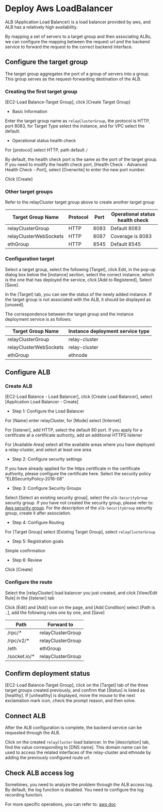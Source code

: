 # Deploy Aws LoadBalancer

ALB (Application Load Balancer) is a load balancer provided by aws, and ALB has a relatively high availability.

By mapping a set of servers to a target group and then associating ALBs, we can configure the mapping between the request url and the backend service to forward the request to the correct backend interface.

## Configure the target group
The target group aggregates the port of a group of servers into a group. This group serves as the request-forwarding destination of the ALB.

### Creating the first target group
[EC2-Load Balance-Target Group], click [Create Target Group]

* Basic Information

Enter the target group name as `relayClusterGroup`, the protocol is HTTP, port 8083, for Target Type select the instance, and for VPC select the default.

* Operational status health check

For [protocol] select HTTP, path default `/`

By default, the health check port is the same as the port of the target group. If you need to modify the health check port, [Health Check - Advanced Health Check - Port], select [Overwrite] to enter the new port number.

Click [Create]

### Other target groups
Refer to the relayCluster target group above to create another target group

| Target Group Name  	 | Protocol |   Port | Operational status health check|
|------------------------|-----|--------|---------|
| relayClusterGroup      | HTTP | 8083  |Default 8083    |
| relayClusterWebSockets | HTTP | 8087  |Coverage is 8083 |
| ethGroup               | HTTP | 8545  |Default 8545 |

### Configuration target

Select a target group, select the following [Target], click Edit, in the pop-up dialog box below the [instance] section, select the correct instance, which is the one that has deployed the service, click [Add to Registered], Select [Save].

In the [Target] tab, you can see the status of the newly added instance. If the target group is not associated with the ALB, it should be displayed as [unused].

The correspondence between the target group and the instance deployment service is as follows:


| Target Group Name         		 | Instance deployment service type |
|------------------------|---------------|
| relayClusterGroup      | relay-cluster |
| relayClusterWebSockets | relay-cluster |
| ethGroup               | ethnode |

## Configure ALB

### Create ALB
[EC2-Load Balance - Load Balancer], click [Create Load Balancer], select [Application Load Balancer - Create]

* Step 1: Configure the Load Balancer

For [Name] enter relayCluster, for [Mode] select [Internet]

For [listener], add HTTP, select the default 80 port. If you apply for a certificate at a certificate authority, add an additional HTTPS listener

For [Available Area] select all the available areas where you have deployed a relay-cluster, and select at least one area

* Step 2: Configure security settings

If you have already applied for the https certificate in the certificate authority, please configure the certificate here. Select the security policy "ELBSecurityPolicy-2016-08"

* Step 3: Configure Security Groups

Select [Select an existing security group], select the `alb-SecurityGroup` security group. If you have not created the security group, please refer to: [Aws security group](security_group.md). For the description of the `alb-SecurityGroup` security group, create it after association.

* Step 4: Configure Routing

For [Target Group] select [Existing Target Group], select `relayClusterGroup`

* Step 5: Registration goals

Simple confirmation

* Step 6: Review

Click [Create]

### Configure the route
Select the [relayCluster] load balancer you just created, and click [View/Edit Rule] in the [listener] tab

Click [Edit] and [Add] icon on the page, and [Add Condition] select [Path is ..], add the following rules one by one, and [Save]

| Path         | Forward to |
|-------------|----------|
| /rpc/*      | relayClusterGroup |
| /rpc/v2/*   | relayClusterGroup |
| /eth        | ethGroup |
| /socket.io/*| relayClusterGroup |

## Confirm deployment status
[EC2-Load Balance-Target Group], click on the [Target] tab of the three target groups created previously, and confirm that [Status] is listed as [healthy]. If [unhealthy] is displayed, move the mouse to the next exclamation mark icon, check the prompt reason, and then solve.

## Connect ALB
After the ALB configuration is complete, the backend service can be requested through the ALB.

Click on the created `relayCluster` load balancer. In the [description] tab, find the value corresponding to [DNS name]. This domain name can be used to access the related interfaces of the relay-cluster and ethnode by adding the previously configured route url.

## Check ALB access log
Sometimes, you need to analyze the problem through the ALB access log. By default, the log function is disabled. You need to configure the log recording function.

For more specific operations, you can refer to: [aws doc](https://docs.aws.amazon.com/elasticloadbalancing/latest/application/load-balancer-access-logs.html)